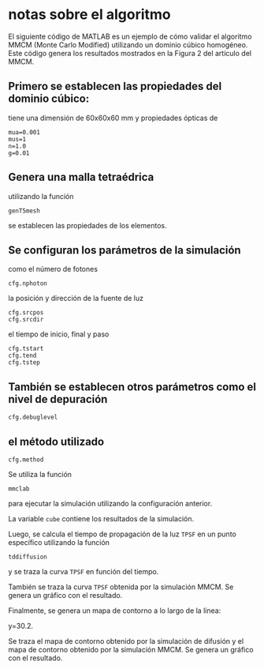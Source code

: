 # notas sobre el algoritmo
El siguiente código de MATLAB es un ejemplo de cómo validar el algoritmo MMCM (Monte Carlo Modified) utilizando un dominio cúbico homogéneo. Este código genera los resultados mostrados en la Figura 2 del artículo del MMCM.

## Primero se establecen las propiedades del dominio cúbico:
tiene una dimensión de 60x60x60 mm y propiedades ópticas de 

	mua=0.001 
	mus=1 
	n=1.0 
	g=0.01 

## Genera una malla tetraédrica

utilizando la función 

	genT5mesh

se establecen las propiedades de los elementos.

## Se configuran los parámetros de la simulación

como el número de fotones 
	
	cfg.nphoton

la posición y dirección de la fuente de luz 

	cfg.srcpos
	cfg.srcdir

el tiempo de inicio, final y paso 

	cfg.tstart
	cfg.tend
	cfg.tstep

## También se establecen otros parámetros como el nivel de depuración 

	cfg.debuglevel 

## el método utilizado 

	cfg.method

Se utiliza la función 

	mmclab 

para ejecutar la simulación utilizando la configuración anterior. 

La variable `cube` contiene los resultados de la simulación.

Luego, se calcula el tiempo de propagación de la luz `TPSF` en un punto específico utilizando la función 

	tddiffusion

 y se traza la curva `TPSF` en función del tiempo. 
 
 También se traza la curva `TPSF` obtenida por la simulación MMCM. Se genera un gráfico con el resultado.

Finalmente, se genera un mapa de contorno a lo largo de la línea:
 
y=30.2. 

Se traza el mapa de contorno obtenido por la simulación de difusión y el mapa de contorno obtenido por la simulación MMCM. Se genera un gráfico con el resultado.
